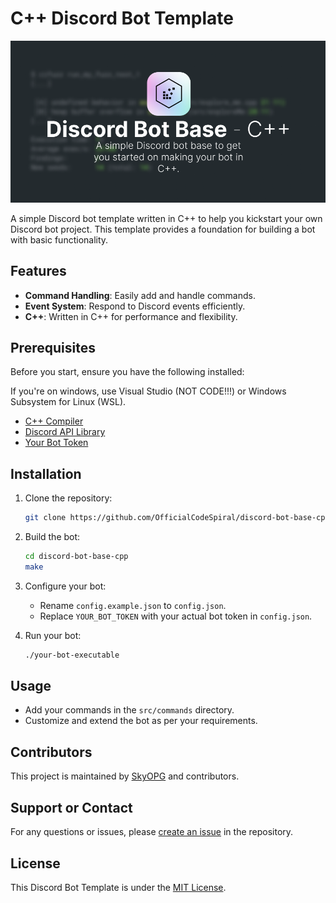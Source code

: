 # C++ Discord Bot Template

![C++ Discord Bot Template Banner](https://github.com/OfficialCodeSpiral/discord-bot-base-cpp/blob/assets/CodeSpiral%20CPP%20Bot.png)

A simple Discord bot template written in C++ to help you kickstart your own Discord bot project. This template provides a foundation for building a bot with basic functionality.

## Features

- **Command Handling**: Easily add and handle commands.
- **Event System**: Respond to Discord events efficiently.
- **C++**: Written in C++ for performance and flexibility.

## Prerequisites

Before you start, ensure you have the following installed:

If you're on windows, use Visual Studio (NOT CODE!!!) or Windows Subsystem for Linux (WSL).

- [C++ Compiler](https://gcc.gnu.org)
- [Discord API Library](https://dpp.dev)
- [Your Bot Token](https://discord.com/developers/applications)

## Installation

1. Clone the repository:
   ```bash
   git clone https://github.com/OfficialCodeSpiral/discord-bot-base-cpp.git
   ```

2. Build the bot:
   ```bash
   cd discord-bot-base-cpp
   make
   ```

3. Configure your bot:
   - Rename `config.example.json` to `config.json`.
   - Replace `YOUR_BOT_TOKEN` with your actual bot token in `config.json`.

4. Run your bot:
   ```bash
   ./your-bot-executable
   ```

## Usage

- Add your commands in the `src/commands` directory.
- Customize and extend the bot as per your requirements.

## Contributors

This project is maintained by [SkyOPG](https://github.com/SkyOPG) and contributors.

## Support or Contact

For any questions or issues, please [create an issue](https://github.com/OfficialCodeSpiral/discord-bot-base-cpp/issues) in the repository.

## License

This Discord Bot Template is under the [MIT License](https://github.com/OfficialCodeSpiral/discord-bot-base-cpp/blob/main/LICENSE).
